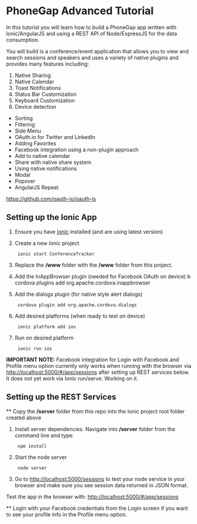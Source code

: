 PhoneGap Advanced Tutorial
===========================

In this tutorial you will learn how to build a PhoneGap app written with Ionic/AngularJS and using a REST API of Node/ExpressJS for the data consumption.

You will build is a conference/event application that allows you to view and search sessions and speakers and uses a variety of native plugins and provides many features including:

1. Native Sharing 
2. Native Calendar 
3. Toast Notifications
4. Status Bar Customization
5. Keyboard Customization
6. Device detection

- Sorting
- Filtering
- Side Menu
- OAuth.io for Twitter and LinkedIn
- Adding Favorites
- Facebook integration using a non-plugin approach
- Add to native calendar
- Share with native share system
- Using native notifications
- Modal
- Popover
- AngularJS Repeat





https://github.com/oauth-io/oauth-js
 

Setting up the Ionic App
-------------------------
1. Ensure you have [Ionic](http://ionicframework.com/getting-started/) installed (and are using latest version)

2. Create a new Ionic project

        ionic start ConferenceTracker

3. Replace the **/www** folder with the **/www** folder from this project.

4. Add the InAppBrowser plugin (needed for Facebook OAuth on device)
b
        cordova plugins add org.apache.cordova.inappbrowser

5. Add the dialogs plugin (for native style alert dialogs)

        cordova plugin add org.apache.cordova.dialogs

6. Add desired platforms (when ready to test on device)

        ionic platform add ios

7. Run on desired platform

        ionic run ios

**IMPORTANT NOTE:** Facebook integration for Login with Facebook and Profile menu option currently only works when running with the browser via [http://localhost:5000/#/app/sessions](http://localhost:5000/#/app/sessions) after setting up REST services below. It does not yet work via Ionic run/serve. Working on it.


Setting up the REST Services
----------------------------
** Copy the **/server** folder from this repo into the Ionic project root folder created above

1. Install server dependencies. Navigate into **/server** folder from the command line and type:

        npm install

2. Start the node server

        node server

3. Go to [http://localhost:5000/sessions](http://localhost:5000/sessions) to test your node service in your browser and make sure you see session data returned in JSON format.


Test the app in the browser with: [http://localhost:5000/#/app/sessions](http://localhost:5000/#/app/sessions)

** Login with your Facebook credentials from the Login screen if you want to see your profile info in the Profile menu option.